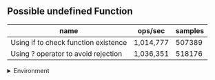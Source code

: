## Possible undefined Function

|name|ops/sec|samples|
|-|-|-|
|Using if to check function existence|1,014,777|507389|
|Using ? operator to avoid rejection|1,036,351|518176|


<details>
<summary>Environment</summary>

* __Machine:__ linux x64 | 4 vCPUs | 7.6GB Mem
* __Run:__ Mon Sep 02 2024 16:54:46 GMT+0000 (Coordinated Universal Time)
</details>

<!--
{"environment":{"platform":"linux","arch":"x64","cpus":4,"totalMemory":7.588970184326172},"benchmarks":[{"name":"Using if to check function existence","opsSec":1014777.5047882466,"samples":507389},{"name":"Using ? operator to avoid rejection","opsSec":1036351.7181119536,"samples":518176}]}-->
